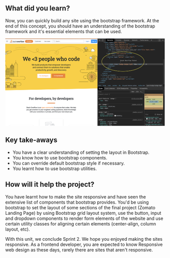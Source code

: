 ## What did you learn?

Now, you can quickly build any site using the bootstrap framework.
At the end of this concept, you should have an understanding of the bootstrap framework and it's essential elements that can be used.

![Final Image](../3.Bootstrap/images/component.png)

## Key take-aways

- You have a clear understanding of setting the layout in Bootstrap.
- You know how to use bootstrap components.
- You can override default bootstrap style if necessary.
- You learnt how to use bootstrap utilities.

## How will it help the project?

You have learnt how to make the site responsive and have seen the extensive list of components that bootstrap provides. You'd be using bootstrap to set the layout of some sections of the final project (Zomato Landing Page) by using Bootstrap grid layout system, use the button, input and dropdown components to render form elements of the website and use certain utility classes for aligning certain elements (center-align, column layout, etc).

With this unit, we conclude Sprint 2. We hope you enjoyed making the sites responsive. As a frontend developer, you are expected to know Responsive web design as these days, rarely there are sites that aren't responsive.
